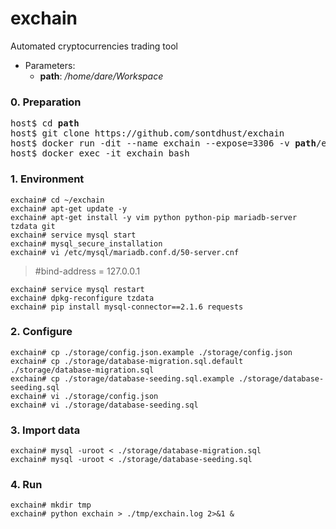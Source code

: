 # exchain
Automated cryptocurrencies trading tool

- Parameters:
  - **path**: */home/dare/Workspace*

### 0. Preparation
<pre>
host$ cd <b>path</b>
host$ git clone https://github.com/sontdhust/exchain
host$ docker run -dit --name exchain --expose=3306 -v <b>path</b>/exchain:/root/exchain ubuntu
host$ docker exec -it exchain bash
</pre>

### 1. Environment
```
exchain# cd ~/exchain
exchain# apt-get update -y
exchain# apt-get install -y vim python python-pip mariadb-server tzdata git
exchain# service mysql start
exchain# mysql_secure_installation
exchain# vi /etc/mysql/mariadb.conf.d/50-server.cnf
```
> #bind-address = 127.0.0.1

```
exchain# service mysql restart
exchain# dpkg-reconfigure tzdata
exchain# pip install mysql-connector==2.1.6 requests
```

### 2. Configure
```
exchain# cp ./storage/config.json.example ./storage/config.json
exchain# cp ./storage/database-migration.sql.default ./storage/database-migration.sql
exchain# cp ./storage/database-seeding.sql.example ./storage/database-seeding.sql
exchain# vi ./storage/config.json
exchain# vi ./storage/database-seeding.sql
```

### 3. Import data
```
exchain# mysql -uroot < ./storage/database-migration.sql
exchain# mysql -uroot < ./storage/database-seeding.sql
```

### 4. Run
```
exchain# mkdir tmp
exchain# python exchain > ./tmp/exchain.log 2>&1 &
```
